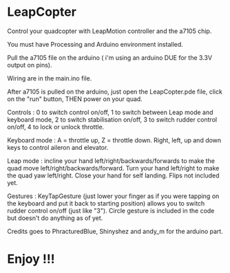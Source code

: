 LeapCopter
==========

Control your quadcopter with LeapMotion controller and the a7105 chip.

You must have Processing and Arduino environment installed.

Pull the a7105 file on the arduino ( i'm using an arduino DUE for the 3.3V output on pins). 

Wiring are in the main.ino file.

After a7105 is pulled on the arduino, just open the LeapCopter.pde file, click on the "run" button, THEN power on your quad.

Controls : 0 to switch control on/off, 1 to switch between Leap mode and keyboard mode, 2 to switch stabilisation on/off, 3 to switch rudder control on/off, 4 to lock or unlock throttle.

Keyboard mode : A = throttle up, Z = throttle down. Right, left, up and down keys to control aileron and elevator.

Leap mode : incline your hand left/right/backwards/forwards to make the quad move left/right/backwards/forward. Turn your hand left/right to make the quad yaw left/right. Close your hand for self landing. Flips not included yet.

Gestures : KeyTapGesture (just lower your finger as if you were tapping on the keyboard and put it back to starting position) allows you to switch rudder control on/off (just like "3").
Circle gesture is included in the code but doesn't do anything as of yet.

Credits goes to PhracturedBlue, Shinyshez and andy_m for the arduino part.


Enjoy !!!
=========

